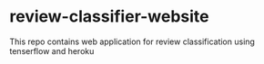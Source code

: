 # review-classifier-website
This repo contains web application for review classification using tenserflow and heroku
